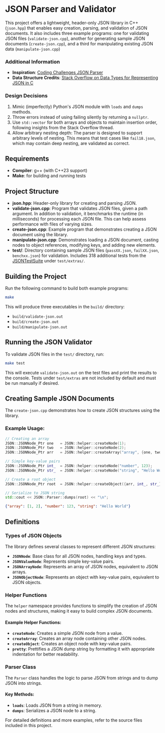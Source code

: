 # JSON Parser and Validator

This project offers a lightweight, header-only JSON library in C++ (`json.hpp`) that enables easy creation, parsing, and validation of JSON documents. It also includes three example programs: one for validating JSON files (`validate-json.cpp`), another for generating sample JSON documents (`create-json.cpp`), and a third for manipulating existing JSON data (`manipulate-json.cpp`)

### Additional Information
- **Inspiration**: [Coding Challenges JSON Parser](https://codingchallenges.fyi/challenges/challenge-json-parser)
- **Data Structure Credits**: [Stack Overflow on Data Types for Representing JSON in C](https://stackoverflow.com/questions/19543326/datatypes-for-representing-json-in-c)
  
### Design Decisions
1. Mimic (imperfectly) Python's JSON module with `loads` and `dumps` methods.
2. Throw errors instead of using failing silently by returning a `nullptr`.
3. Use `std::vector` for both arrays and objects to maintain insertion order, following insights from the Stack Overflow thread.
4. Allow arbitrary nesting depth: The parser is designed to support arbitrary levels of nesting. This means that test cases like `fail18.json`, which may contain deep nesting, are validated as correct.

## Requirements

- **Compiler**: g++ (with C++23 support)
- **Make**: for building and running tests

## Project Structure

- **json.hpp**: Header-only library for creating and parsing JSON.
- **validate-json.cpp**: Program that validates JSON files, given a path argument. In addition to validation, it benchmarks the runtime (in milliseconds) for processing each JSON file. This can help assess performance with files of varying sizes.
- **create-json.cpp**: Example program that demonstrates creating a JSON document using the library.
- **manipulate-json.cpp**: Demonstrates loading a JSON document, casting nodes to object references, modifying keys, and adding new elements.
- **test/**: Directory containing sample JSON files (`passXX.json`, `failXX.json`, `benchxx.json`) for validation. Includes 318 additional tests from the [JSONTestSuite](https://github.com/nst/JSONTestSuite/tree/master/test_parsing) under `test/extras/`.

## Building the Project

Run the following command to build both example programs:

```bash
make
```

This will produce three executables in the `build/` directory:
- `build/validate-json.out`
- `build/create-json.out`
- `build/manipulate-json.out`

## Running the JSON Validator

To validate JSON files in the `test/` directory, run:

```bash
make test
```

This will execute `validate-json.out` on the test files and print the results to the console. Tests under `test/extras` are not included by default and must be run manually if desired.

## Creating Sample JSON Documents

The `create-json.cpp` demonstrates how to create JSON structures using the library.

### Example Usage:
```cpp
// Creating an array
JSON::JSONNode_Ptr one   = JSON::helper::createNode(1);
JSON::JSONNode_Ptr two   = JSON::helper::createNode(2);
JSON::JSONNode_Ptr arr   = JSON::helper::createArray("array", {one, two});

// Simple key-value pairs
JSON::JSONNode_Ptr int_  = JSON::helper::createNode("number", 123);
JSON::JSONNode_Ptr str_  = JSON::helper::createNode("string", "Hello World");

// Create a root object
JSON::JSONNode_Ptr root  = JSON::helper::createObject({arr, int_, str_});

// Serialize to JSON string
std::cout << JSON::Parser::dumps(root) << "\n";
```

```json
{"array": [1, 2], "number": 123, "string": "Hello World"}
```

## Definitions

### Types of JSON Objects
The library defines several classes to represent different JSON structures:

- **`JSONNode`**: Base class for all JSON nodes, handling keys and types.
- **`JSONValueNode`**: Represents simple key-value pairs.
- **`JSONArrayNode`**: Represents an array of JSON nodes, equivalent to JSON arrays.
- **`JSONObjectNode`**: Represents an object with key-value pairs, equivalent to JSON objects.

### Helper Functions
The `helper` namespace provides functions to simplify the creation of JSON nodes and structures, making it easy to build complex JSON documents.

#### Example Helper Functions:
- **`createNode`**: Creates a simple JSON node from a value.
- **`createArray`**: Creates an array node containing other JSON nodes.
- **`createObject`**: Creates an object node with key-value pairs.
- **`pretty`**: Prettifies a JSON dump string by formatting it with appropriate indentation for better readability.

### Parser Class
The `Parser` class handles the logic to parse JSON from strings and to dump JSON into strings.

#### Key Methods:
- **`loads`**: Loads JSON from a string in memory.
- **`dumps`**: Serializes a JSON node to a string.

For detailed definitions and more examples, refer to the source files included in this project.
